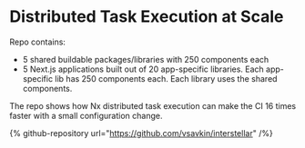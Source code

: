 # Distributed Task Execution at Scale

Repo contains:

-  5 shared buildable packages/libraries with 250 components each
-  5 Next.js applications built out of 20 app-specific libraries. Each app-specific lib has 250 components each. Each library uses the shared components.

The repo shows how Nx distributed task execution can make the CI 16 times faster with a small configuration change.

{% github-repository url="https://github.com/vsavkin/interstellar" /%}
